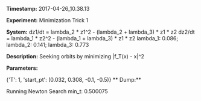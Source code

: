 **Timestamp:** 2017-04-26_10.38.13

**Experiment:** Minimization Trick 1

**System:**
dz1/dt = lambda_2 * z1^2 - (lambda_2 + lambda_3) * z1 * z2 
dz2/dt = lambda_1 * z2^2 - (lambda_1 + lambda_3) * z1 * z2 
lambda_1: 0.086; lambda_2: 0.141; lambda_3: 0.773

**Description:** Seeking orbits by minimizing |f_T(x) - x|^2

**Parameters:**

{'T': 1, 'start_pt': (0.032, 0.308, -0.1, -0.5)}
**
Dump:**

Running Newton Search
min_t:
0.500075